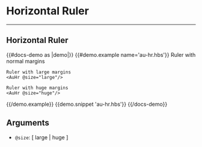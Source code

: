 # Horizontal Ruler

---

## Horizontal Ruler

{{#docs-demo as |demo|}}
  {{#demo.example name='au-hr.hbs'}}
    Ruler with normal margins
    <AuHr/>

    Ruler with large margins
    <AuHr @size="large"/>

    Ruler with huge margins
    <AuHr @size="huge"/>
  {{/demo.example}}
  {{demo.snippet 'au-hr.hbs'}}
{{/docs-demo}}

## Arguments

- `@size`: [ large | huge ]

